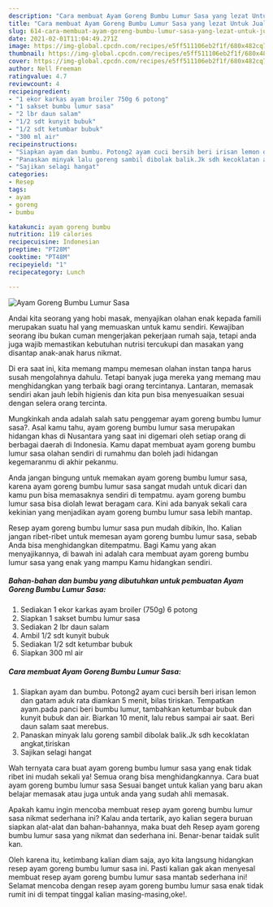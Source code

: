 ```yaml
---
description: "Cara membuat Ayam Goreng Bumbu Lumur Sasa yang lezat Untuk Jualan"
title: "Cara membuat Ayam Goreng Bumbu Lumur Sasa yang lezat Untuk Jualan"
slug: 614-cara-membuat-ayam-goreng-bumbu-lumur-sasa-yang-lezat-untuk-jualan
date: 2021-02-01T11:04:49.271Z
image: https://img-global.cpcdn.com/recipes/e5ff511106eb2f1f/680x482cq70/ayam-goreng-bumbu-lumur-sasa-foto-resep-utama.jpg
thumbnail: https://img-global.cpcdn.com/recipes/e5ff511106eb2f1f/680x482cq70/ayam-goreng-bumbu-lumur-sasa-foto-resep-utama.jpg
cover: https://img-global.cpcdn.com/recipes/e5ff511106eb2f1f/680x482cq70/ayam-goreng-bumbu-lumur-sasa-foto-resep-utama.jpg
author: Nell Freeman
ratingvalue: 4.7
reviewcount: 4
recipeingredient:
- "1 ekor karkas ayam broiler 750g 6 potong"
- "1 sakset bumbu lumur sasa"
- "2 lbr daun salam"
- "1/2 sdt kunyit bubuk"
- "1/2 sdt ketumbar bubuk"
- "300 ml air"
recipeinstructions:
- "Siapkan ayam dan bumbu. Potong2 ayam cuci bersih beri irisan lemon dan gatam aduk rata diamkan 5 menit, bilas tiriskan. Tempatkan ayam.pada panci beri bumbu lumur, tambahkan ketumbar bubuk dan kunyit bubuk dan air. Biarkan 10 menit, lalu rebus sampai air saat. Beri daun salam saat merebus."
- "Panaskan minyak lalu goreng sambil dibolak balik.Jk sdh kecoklatan angkat,tiriskan"
- "Sajikan selagi hangat"
categories:
- Resep
tags:
- ayam
- goreng
- bumbu

katakunci: ayam goreng bumbu 
nutrition: 119 calories
recipecuisine: Indonesian
preptime: "PT28M"
cooktime: "PT48M"
recipeyield: "1"
recipecategory: Lunch

---
```



![Ayam Goreng Bumbu Lumur Sasa](https://img-global.cpcdn.com/recipes/e5ff511106eb2f1f/680x482cq70/ayam-goreng-bumbu-lumur-sasa-foto-resep-utama.jpg)

Andai kita seorang yang hobi masak, menyajikan olahan enak kepada famili merupakan suatu hal yang memuaskan untuk kamu sendiri. Kewajiban seorang ibu bukan cuman mengerjakan pekerjaan rumah saja, tetapi anda juga wajib memastikan kebutuhan nutrisi tercukupi dan masakan yang disantap anak-anak harus nikmat.

Di era  saat ini, kita memang mampu memesan olahan instan tanpa harus susah mengolahnya dahulu. Tetapi banyak juga mereka yang memang mau menghidangkan yang terbaik bagi orang tercintanya. Lantaran, memasak sendiri akan jauh lebih higienis dan kita pun bisa menyesuaikan sesuai dengan selera orang tercinta. 



Mungkinkah anda adalah salah satu penggemar ayam goreng bumbu lumur sasa?. Asal kamu tahu, ayam goreng bumbu lumur sasa merupakan hidangan khas di Nusantara yang saat ini digemari oleh setiap orang di berbagai daerah di Indonesia. Kamu dapat membuat ayam goreng bumbu lumur sasa olahan sendiri di rumahmu dan boleh jadi hidangan kegemaranmu di akhir pekanmu.

Anda jangan bingung untuk memakan ayam goreng bumbu lumur sasa, karena ayam goreng bumbu lumur sasa sangat mudah untuk dicari dan kamu pun bisa memasaknya sendiri di tempatmu. ayam goreng bumbu lumur sasa bisa diolah lewat beragam cara. Kini ada banyak sekali cara kekinian yang menjadikan ayam goreng bumbu lumur sasa lebih mantap.

Resep ayam goreng bumbu lumur sasa pun mudah dibikin, lho. Kalian jangan ribet-ribet untuk memesan ayam goreng bumbu lumur sasa, sebab Anda bisa menghidangkan ditempatmu. Bagi Kamu yang akan menyajikannya, di bawah ini adalah cara membuat ayam goreng bumbu lumur sasa yang enak yang mampu Kamu hidangkan sendiri.

<!--inarticleads1-->

##### Bahan-bahan dan bumbu yang dibutuhkan untuk pembuatan Ayam Goreng Bumbu Lumur Sasa:

1. Sediakan 1 ekor karkas ayam broiler (750g) 6 potong
1. Siapkan 1 sakset bumbu lumur sasa
1. Sediakan 2 lbr daun salam
1. Ambil 1/2 sdt kunyit bubuk
1. Sediakan 1/2 sdt ketumbar bubuk
1. Siapkan 300 ml air




<!--inarticleads2-->

##### Cara membuat Ayam Goreng Bumbu Lumur Sasa:

1. Siapkan ayam dan bumbu. Potong2 ayam cuci bersih beri irisan lemon dan gatam aduk rata diamkan 5 menit, bilas tiriskan. Tempatkan ayam.pada panci beri bumbu lumur, tambahkan ketumbar bubuk dan kunyit bubuk dan air. Biarkan 10 menit, lalu rebus sampai air saat. Beri daun salam saat merebus.
1. Panaskan minyak lalu goreng sambil dibolak balik.Jk sdh kecoklatan angkat,tiriskan
1. Sajikan selagi hangat




Wah ternyata cara buat ayam goreng bumbu lumur sasa yang enak tidak ribet ini mudah sekali ya! Semua orang bisa menghidangkannya. Cara buat ayam goreng bumbu lumur sasa Sesuai banget untuk kalian yang baru akan belajar memasak atau juga untuk anda yang sudah ahli memasak.

Apakah kamu ingin mencoba membuat resep ayam goreng bumbu lumur sasa nikmat sederhana ini? Kalau anda tertarik, ayo kalian segera buruan siapkan alat-alat dan bahan-bahannya, maka buat deh Resep ayam goreng bumbu lumur sasa yang nikmat dan sederhana ini. Benar-benar taidak sulit kan. 

Oleh karena itu, ketimbang kalian diam saja, ayo kita langsung hidangkan resep ayam goreng bumbu lumur sasa ini. Pasti kalian gak akan menyesal membuat resep ayam goreng bumbu lumur sasa mantab sederhana ini! Selamat mencoba dengan resep ayam goreng bumbu lumur sasa enak tidak rumit ini di tempat tinggal kalian masing-masing,oke!.

